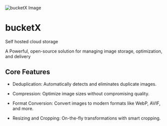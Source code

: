 <img src="https://github.com/user-attachments/assets/a862a6da-992b-4a6b-afc0-69a2874ae9c0" alt="bucketX Image">

# bucketX

Self hosted cloud storage

A Powerful, open-source solution for managing image storage, optimization, and delivery


## Core Features

- Deduplication: Automatically detects and eliminates duplicate images.

- Compression: Optimize image sizes without compromising quality.

- Format Conversion: Convert images to modern formats like WebP, AVIF, and more.

- Resizing and Cropping: On-the-fly transformations with smart cropping.
